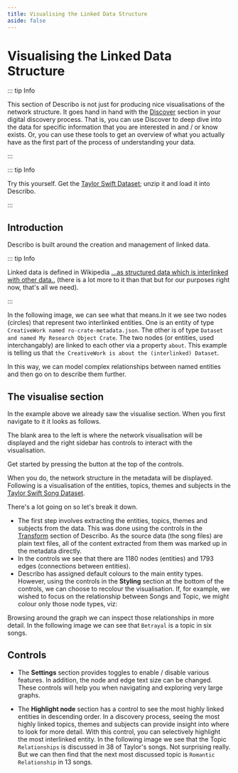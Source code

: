 ```yaml
---
title: Visualising the Linked Data Structure
aside: false
---
```


# Visualising the Linked Data Structure

::: tip Info

This section of Describo is not just for producing nice visualisations of the network structure. It
goes hand in hand with the [Discover](/docs/guide/assistant-supported-discovery.html) section in
your digital discovery process. That is, you can use Discover to deep dive into the data for
specific information that you are interested in and / or know exists. Or, you can use these tools to
get an overview of what you actually have as the first part of the process of understanding your
data.

:::

::: tip Info

Try this yourself. Get the
[Taylor Swift Dataset](https://github.com/describo/dataset-TaylorSwiftData/archive/refs/tags/v1.1.zip);
unzip it and load it into Describo.

:::

## Introduction

Describo is built around the creation and management of linked data.

::: tip Info

Linked data is defined in Wikipedia
[...as structured data which is interlinked with other data..](https://en.wikipedia.org/wiki/Linked_data)
(there is a lot more to it than that but for our purposes right now, that's all we need).

:::

In the following image, we can see what that means.In it we see two nodes (circles) that represent
two interlinked entities. One is an entity of type `CreativeWork named ro-crate-metadata.json`. The
other is of type `Dataset and named My Research Object Crate`. The two nodes (or entities, used
interchangably) are linked to each other via a property `about`. This example is telling us that
`the CreativeWork is about the (interlinked) Dataset`.

<ImageComponent src="/images/guide-visualise/visualise1.webp"></ImageComponent>

In this way, we can model complex relationships between named entities and then go on to describe
them further.

## The visualise section

In the example above we already saw the visualise section. When you first navigate to it it looks as
follows.

<ImageComponent src="/images/guide-visualise/visualise2.webp"></ImageComponent>

The blank area to the left is where the network visualisation will be displayed and the right
sidebar has controls to interact with the visualisation.

Get started by pressing the
<span class="text-sm bg-blue-500 text-white py-1 px-2 rounded"><FontAwesomeIcon :icon="faPlay" /></span>
button at the top of the controls.

When you do, the network structure in the metadata will be displayed. Following is a visualisation
of the entities, topics, themes and subjects in the
[Taylor Swift Song Dataset](/docs/articles/taytay-sings-the-budget-blues.html).

<ImageComponent src="/images/guide-visualise/visualise3.webp"></ImageComponent>

There's a lot going on so let's break it down.

-   The first step involves extracting the entities, topics, themes and subjects from the data. This
    was done using the controls in the [Transform](/docs/guide/transforming-content) section of
    Describo. As the source data (the song files) are plain text files, all of the content extracted
    from them was marked up in the metadata directly.
-   In the controls we see that there are 1180 nodes (entities) and 1793 edges (connections between
    entities).
-   Describo has assigned default colours to the main entity types. However, using the controls in
    the **Styling** section at the bottom of the controls, we can choose to recolour the
    visualisation. If, for example, we wished to focus on the relationship between Songs and Topic,
    we might colour only those node types, viz:

<ImageComponent src="/images/guide-visualise/visualise4.webp"></ImageComponent>

Browsing around the graph we can inspect those relationships in more detail. In the following image
we can see that `Betrayal` is a topic in six songs.

<ImageComponent src="/images/guide-visualise/visualise5.webp"></ImageComponent>

## Controls

-   The **Settings** section provides toggles to enable / disable various features. In addition, the
    node and edge text size can be changed. These controls will help you when navigating and
    exploring very large graphs.

-   The **Highlight node** section has a control to see the most highly linked entities in
    descending order. In a discovery process, seeing the most highly linked topics, themes and
    subjects can provide insight into where to look for more detail. With this control, you can
    selectively highlight the most interlinked entity. In the following image we see that the Topic
    `Relationships` is discussed in 38 of Taylor's songs. Not surprising really. But we can then
    find that the next most discussed topic is `Romantic Relationship` in 13 songs.

<ImageComponent src="/images/guide-visualise/visualise6.webp"></ImageComponent>
<ImageComponent src="/images/guide-visualise/visualise7.webp"></ImageComponent>

<Disqus />

<script setup>
   import { faPlay } from "@fortawesome/free-solid-svg-icons";
</script>
